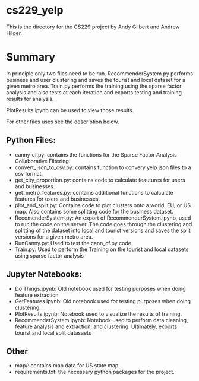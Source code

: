 # cs229_yelp

This is the directory for the CS229 project by Andy Gilbert and Andrew Hilger. 

# Summary

In principle only two files need to be run. RecommenderSystem.py performs business and user clustering and saves the tourist and local dataset for a given metro area. Train.py performs the training using the sparse factor analysis and also tests at each iteration and exports testing and training results for analysis. 

PlotResults.ipynb can be used to view those results.

For other files uses see the description below.   

## Python Files:
 - canny_cf.py: contains the functions for the Sparse Factor Analysis Collaborative Filtering.
 - convert_json_to_csv.py: contains function to convery yelp json files to a csv format.
 - get_city_proportion.py: contains code to calculate feautures for users and businesses.
 - get_metro_features.py: contains additional functions to calculate features for users and businesses. 
 - plot_and_split.py: Contains code to plot clusters onto a world, EU, or US map. Also contains some splitting code for the business dataset.
 - RecomenderSystem.py: An export of RecommenderSystem.ipynb, used to run the code on the server. The code goes through the clustering and splitting of the dataset into local and tourist versions and saves the split versions for a given metro area.
 - RunCanny.py: Used to test the cann_cf.py code
 - Train.py: Used to perform the Training on the tourist and local datasets using sparse factor analysis

 ## Jupyter Notebooks:
 - Do Things.ipynb: Old notebook used for testing purposes when doing feature extraction
 - GetFeatures.ipynb: Old notebook used for testing purposes when doing clustering
 - PlotResults.ipynb: Notebook used to visualize the results of training.
 - RecommenderSystem.ipynb: Notebook used to perform data cleaning, feature analysis and extraction, and clustering. Ultimately, exports tourist and local split datasaets

 ## Other
 - map/: contains map data for US state map.
 - requirements.txt: the necessary python packages for the project. 

